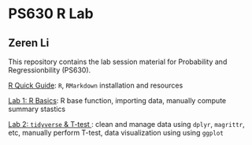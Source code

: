 # PS630 R Lab
## Zeren Li
This repository contains the lab session material for Probability and Regressionbility (PS630).

[R Quick Guide](../../tree/master/r-quick-guide): `R`, `RMarkdown` installation and resources

[Lab 1: R Basics](../../tree/master/lab-1): R base function, importing data, manually compute summary stastics

[Lab 2: `tidyverse` & T-test ](../../tree/master/lab-1): clean and manage data using `dplyr`, `magrittr`, etc, manually perform T-test, data visualization using using `ggplot`